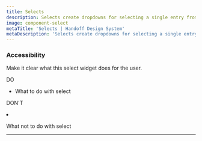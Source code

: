 ```yaml
---
title: Selects
description: Selects create dropdowns for selecting a single entry from a list.
image: component-select
metaTitle: 'Selects | Handoff Design System'
metaDescription: 'Selects create dropdowns for selecting a single entry from a list.'
---
```



### Accessibility

Make it clear what this select widget does for the user.

<div className="c-do-dont">
  <div className="c-do-dont__do">
    <p>
      <Icon name="check" className="" /> DO
    </p>

- What to do with select

  </div>
  <div className="c-do-dont__dont">
    <p>
    <Icon name="x" className="" /> DON&apos;T
    </p>

- What not to do with select

  </div>
</div>

---